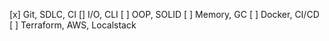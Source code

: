 [x] Git, SDLC, CI
[] I/O, CLI
[ ] OOP, SOLID
[ ] Memory, GC
[ ] Docker, CI/CD
[ ] Terraform, AWS, Localstack
